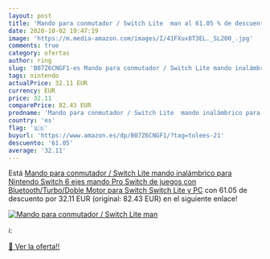 ```yaml
---
layout: post
title: 'Mando para conmutador / Switch Lite  man al 61.05 % de descuento'
date: 2020-10-02 19:47:19
image: 'https://m.media-amazon.com/images/I/41FXux8T3EL._SL200_.jpg'
comments: true
category: ofertas
author: ring
slug: 'B07Z6CNGF1-es Mando para conmutador / Switch Lite mando inalámbrico para...'
tags: nintendo
actualPrice: 32.11 EUR
currency: EUR
price: 32.11
comparePrice: 82.43 EUR
prodname: 'Mando para conmutador / Switch Lite  mando inalámbrico para Nintendo Switch  6 ejes  mando Pro Switch de juegos con Bluetooth/Turbo/Doble Motor para Switch  Switch Lite y PC'
country: 'es'
flag: '🇪🇸'
buyurl: 'https://www.amazon.es/dp/B07Z6CNGF1/?tag=tolees-21'
descuento: '61.05'
average: '32.11'
---
```


Está [Mando para conmutador / Switch Lite  mando inalámbrico para Nintendo Switch  6 ejes  mando Pro Switch de juegos con Bluetooth/Turbo/Doble Motor para Switch  Switch Lite y PC](https://www.amazon.es/dp/B07Z6CNGF1/?tag=tolees-21) con 61.05 de descuento por 32.11 EUR (original: 82.43 EUR) en el siguiente enlace!

[![Mando para conmutador / Switch Lite  man](https://m.media-amazon.com/images/I/41FXux8T3EL._SL200_.jpg)](https://www.amazon.es/dp/B07Z6CNGF1/?tag=tolees-21)

ℹ️:


[🛒 Ver la oferta!!](https://www.amazon.es/dp/B07Z6CNGF1/?tag=tolees-21)
